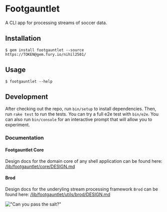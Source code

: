 # Footgauntlet
A CLI app for processing streams of soccer data. 

## Installation
    $ gem install footgauntlet --source https://TOKEN@gem.fury.io/nihil2501/

## Usage
    $ footgauntlet --help

## Development

After checking out the repo, run `bin/setup` to install dependencies. Then, run
`rake test` to run the tests. You can try a full e2e test with `bin/e2e`. You
can also run `bin/console` for an interactive prompt that will allow you to
experiment.

### Documentation

#### Footgauntlet Core
Design docs for the domain core of any shell application can be found here:
[/lib/footgauntlet/core/DESIGN.md](/lib/footgauntlet/core/DESIGN.md)

#### Brod
Design docs for the underyling stream processing framework `Brod` can be found here:
[/lib/footgauntlet/utils/brod/DESIGN.md](/lib/footgauntlet/utils/brod/DESIGN.md)

!["Can you pass the salt?"](https://imgs.xkcd.com/comics/the_general_problem.png)

